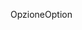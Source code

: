 <span data-ttu-id="f7170-101">Opzione</span><span class="sxs-lookup"><span data-stu-id="f7170-101">Option</span></span>